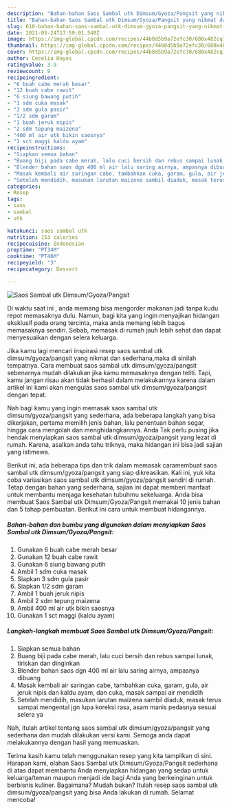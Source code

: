 ```yaml
---
description: "Bahan-bahan Saos Sambal utk Dimsum/Gyoza/Pangsit yang nikmat dan Mudah Dibuat"
title: "Bahan-bahan Saos Sambal utk Dimsum/Gyoza/Pangsit yang nikmat dan Mudah Dibuat"
slug: 610-bahan-bahan-saos-sambal-utk-dimsum-gyoza-pangsit-yang-nikmat-dan-mudah-dibuat
date: 2021-05-24T17:59:01.540Z
image: https://img-global.cpcdn.com/recipes/44b8d5b9a72efc30/680x482cq70/saos-sambal-utk-dimsumgyozapangsit-foto-resep-utama.jpg
thumbnail: https://img-global.cpcdn.com/recipes/44b8d5b9a72efc30/680x482cq70/saos-sambal-utk-dimsumgyozapangsit-foto-resep-utama.jpg
cover: https://img-global.cpcdn.com/recipes/44b8d5b9a72efc30/680x482cq70/saos-sambal-utk-dimsumgyozapangsit-foto-resep-utama.jpg
author: Cecelia Hayes
ratingvalue: 3.9
reviewcount: 9
recipeingredient:
- "6 buah cabe merah besar"
- "12 buah cabe rawit"
- "6 siung bawang putih"
- "1 sdm cuka masak"
- "3 sdm gula pasir"
- "1/2 sdm garam"
- "1 buah jeruk nipis"
- "2 sdm tepung maizena"
- "400 ml air utk bikin saosnya"
- "1 sct maggi kaldu ayam"
recipeinstructions:
- "Siapkan semua bahan"
- "Buang biji pada cabe merah, lalu cuci bersih dan rebus sampai lunak, tiriskan dan dinginkan"
- "Blender bahan saos dgn 400 ml air lalu saring airnya, ampasnya dibuang"
- "Masak kembali air saringan cabe, tambahkan cuka, garam, gula, air jeruk nipis dan kaldu ayam, dan cuka, masak sampai air mendidih"
- "Setelah mendidih, masukan larutan maizena sambil diaduk, masak terus sampai mengental jgn lupa koreksi rasa, asam manis pedasnya sesuai selera ya"
categories:
- Resep
tags:
- saos
- sambal
- utk

katakunci: saos sambal utk 
nutrition: 153 calories
recipecuisine: Indonesian
preptime: "PT34M"
cooktime: "PT46M"
recipeyield: "3"
recipecategory: Dessert

---
```



![Saos Sambal utk Dimsum/Gyoza/Pangsit](https://img-global.cpcdn.com/recipes/44b8d5b9a72efc30/680x482cq70/saos-sambal-utk-dimsumgyozapangsit-foto-resep-utama.jpg)

Di waktu  saat ini , anda memang bisa mengorder makanan jadi tanpa kudu repot memasaknya dulu. Namun, bagi kita yang ingin menyajikan hidangan eksklusif pada orang tercinta, maka anda memang lebih bagus memasaknya sendiri. Sebab, memasak di rumah jauh lebih sehat dan dapat menyesuaikan dengan selera keluarga.

Jika kamu lagi mencari inspirasi resep saos sambal utk dimsum/gyoza/pangsit yang nikmat dan sederhana,maka di sinilah tempatnya. Cara membuat saos sambal utk dimsum/gyoza/pangsit  sebenarnya mudah dilakukan jika kamu memasaknya dengan teliti. Tapi, kamu jangan risau akan tidak berhasil dalam melakukannya 
karena dalam artikel ini kami akan mengulas saos sambal utk dimsum/gyoza/pangsit dengan tepat.  



Nah bagi kamu yang ingin memasak saos sambal utk dimsum/gyoza/pangsit yang sederhana, ada beberapa langkah yang bisa dikerjakan, pertama memilih jenis bahan, lalu penentuan bahan segar, hingga cara mengolah dan menghidangkannya. Anda Tak perlu pusing jika hendak menyiapkan saos sambal utk dimsum/gyoza/pangsit yang lezat di rumah. Karena, asalkan anda  tahu triknya, maka hidangan ini bisa jadi sajian yang istimewa.

Berikut ini, ada beberapa tips dan trik dalam memasak caramembuat saos sambal utk dimsum/gyoza/pangsit yang siap dikreasikan. Kali ini, yuk kita coba variasikan saos sambal utk dimsum/gyoza/pangsit sendiri di rumah. Tetap dengan bahan yang sederhana, sajian ini dapat memberi manfaat untuk membantu menjaga kesehatan tubuhmu sekeluarga. Anda bisa membuat Saos Sambal utk Dimsum/Gyoza/Pangsit memakai 10 jenis bahan dan 5 tahap pembuatan. Berikut ini cara untuk membuat hidangannya.

<!--inarticleads1-->

##### Bahan-bahan dan bumbu yang digunakan dalam menyiapkan Saos Sambal utk Dimsum/Gyoza/Pangsit:

1. Gunakan 6 buah cabe merah besar
1. Gunakan 12 buah cabe rawit
1. Gunakan 6 siung bawang putih
1. Ambil 1 sdm cuka masak
1. Siapkan 3 sdm gula pasir
1. Siapkan 1/2 sdm garam
1. Ambil 1 buah jeruk nipis
1. Ambil 2 sdm tepung maizena
1. Ambil 400 ml air utk bikin saosnya
1. Gunakan 1 sct maggi (kaldu ayam)




<!--inarticleads2-->

##### Langkah-langkah membuat Saos Sambal utk Dimsum/Gyoza/Pangsit:

1. Siapkan semua bahan
1. Buang biji pada cabe merah, lalu cuci bersih dan rebus sampai lunak, tiriskan dan dinginkan
1. Blender bahan saos dgn 400 ml air lalu saring airnya, ampasnya dibuang
1. Masak kembali air saringan cabe, tambahkan cuka, garam, gula, air jeruk nipis dan kaldu ayam, dan cuka, masak sampai air mendidih
1. Setelah mendidih, masukan larutan maizena sambil diaduk, masak terus sampai mengental jgn lupa koreksi rasa, asam manis pedasnya sesuai selera ya




Nah, itulah artikel tentang  saos sambal utk dimsum/gyoza/pangsit  yang sederhana dan mudah dilakukan versi kami. Semoga anda dapat melakukannya dengan hasil yang memuaskan. 

Terima kasih kamu telah menggunakan resep yang kita tampilkan di sini. Harapan kami, olahan  Saos Sambal utk Dimsum/Gyoza/Pangsit sederhana di atas dapat membantu Anda menyiapkan hidangan yang sedap untuk keluarga/teman maupun menjadi ide bagi Anda yang berkeinginan untuk berbisnis kuliner. Bagaimana? Mudah bukan? Itulah resep saos sambal utk dimsum/gyoza/pangsit yang bisa Anda lakukan di rumah. Selamat mencoba!


